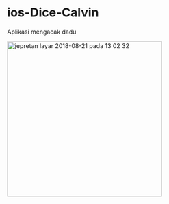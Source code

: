 # ios-Dice-Calvin

Aplikasi mengacak dadu

<img width="362" alt="jepretan layar 2018-08-21 pada 13 02 32" src="https://user-images.githubusercontent.com/14048235/44389291-a3476080-a554-11e8-9a91-7a8c99211c91.png">

